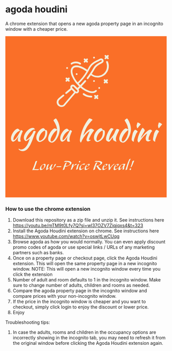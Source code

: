 # agoda houdini
A chrome extension that opens a new agoda property page in an incognito window with a cheaper price.

![](https://github.com/shalomsiy638/agodahoudini/blob/main/Logo%20maker%20project-1%20(1).png)

### How to use the chrome extension

1. Download this repository as a zip file and unzip it. See instructions here https://youtu.be/mTM9t0Lfy7Q?si=wl37OZV7Ziqjqxs4&t=323
2. Install the Agoda Houdini extension on chrome. See instructions here https://www.youtube.com/watch?v=oswjtLwCUqg
3. Browse agoda as how you would normally. You can even apply discount promo codes of agoda or use special links / URLs of any marketing partners such as banks.
4. Once on a property page or checkout page, click the Agoda Houdini extension. This will open the same property page in a new incognito window. NOTE: This will open a new incognito window every time you click the extension
5. Number of adult and room defaults to 1 in the incognito window. Make sure to change number of adults, children and rooms as needed.
6. Compare the agoda property page in the incognito window and compare prices with your non-incognito window.
7. If the price in the incognito window is cheaper and you want to checkout, simply click login to enjoy the discount or lower price.
8. Enjoy 

Troubleshooting tips:
1. In case the adults, rooms and children in the occupancy options are incorrectly showing in the incognito tab, you may need to refresh it from the original window before clicking the Agoda Houdini extension again. 
